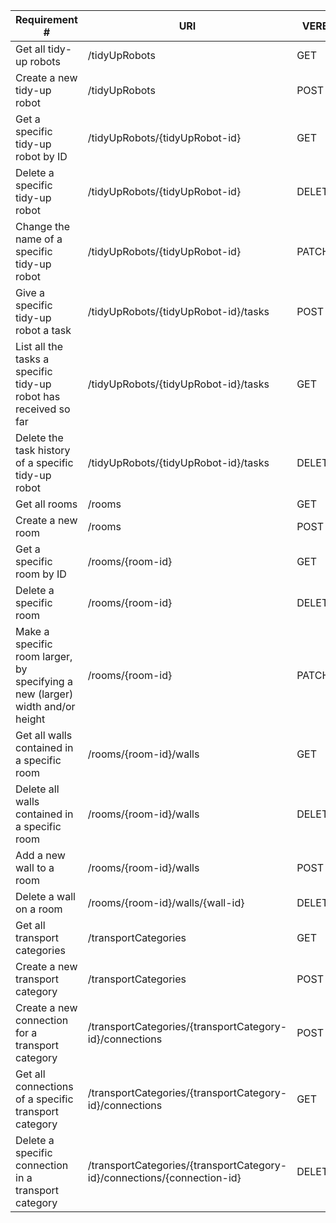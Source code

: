 |Requirement # | URI | VERB |
|---|---|---|
| Get all tidy-up robots                                                                      | /tidyUpRobots | GET |
| Create a new tidy-up robot                                                                  | /tidyUpRobots | POST |
| Get a specific tidy-up robot by ID                                                          | /tidyUpRobots/{tidyUpRobot-id} | GET |
| Delete a specific tidy-up robot                                                             | /tidyUpRobots/{tidyUpRobot-id} | DELETE |
| Change the name of a specific tidy-up robot                                                 | /tidyUpRobots/{tidyUpRobot-id} | PATCH |
| Give a specific tidy-up robot a task                                         | /tidyUpRobots/{tidyUpRobot-id}/tasks | POST |
| List all the tasks a specific tidy-up robot has received so far                        | /tidyUpRobots/{tidyUpRobot-id}/tasks | GET |
| Delete the task history of a specific tidy-up robot                                    | /tidyUpRobots/{tidyUpRobot-id}/tasks | DELETE |
| Get all rooms                                                                 | /rooms | GET |
| Create a new room                                                             | /rooms | POST |
| Get a specific room by ID                                                     | /rooms/{room-id} | GET |
| Delete a specific room                                                        | /rooms/{room-id} | DELETE |
| Make a specific room larger, by specifying a new (larger) width and/or height | /rooms/{room-id} | PATCH |
| Get all walls contained in a specific room                                  | /rooms/{room-id}/walls | GET |
| Delete all walls contained in a specific room                               | /rooms/{room-id}/walls | DELETE |
| Add a new wall to a room                                                    | /rooms/{room-id}/walls | POST |
| Delete a wall on a room                                                     | /rooms/{room-id}/walls/{wall-id} | DELETE |
| Get all transport categories                                                            | /transportCategories | GET |
| Create a new transport category                                                        | /transportCategories | POST |
| Create a new connection for a transport category                                       | /transportCategories/{transportCategory-id}/connections | POST |
| Get all connections of a specific transport category                                   | /transportCategories/{transportCategory-id}/connections | GET |
| Delete a specific connection in a transport category                                   | /transportCategories/{transportCategory-id}/connections/{connection-id} | DELETE |